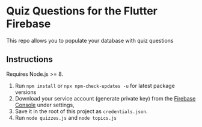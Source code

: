 # Quiz Questions for the Flutter Firebase

This repo allows you to populate your database with quiz questions

## Instructions

Requires Node.js >= 8.

1. Run `npm install` or `npx npm-check-updates -u` for latest package versions
2. Download your service account (generate private key) from the [Firebase Console](https://console.firebase.google.com) under settings, 
3. Save it in the root of this project as `credentials.json`.
3. Run `node quizzes.js` and `node topics.js`